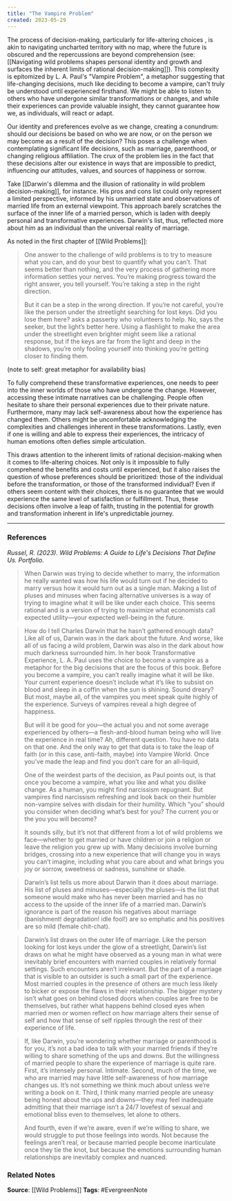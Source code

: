 ```yaml
---
title: "The Vampire Problem"
created: 2023-05-29
---
```


The process of decision-making, particularly for life-altering choices , is akin to navigating uncharted territory with no map, where the future is obscured and the repercussions are beyond comprehension (see: [[Navigating wild problems shapes personal identity and growth and surfaces the inherent limits of rational decision-making]]). This complexity is epitomized by L. A. Paul's "Vampire Problem", a metaphor suggesting that life-changing decisions, much like deciding to become a vampire, can't truly be understood until experienced firsthand. We might be able to listen to others who have undergone similar transformations or changes, and while their experiences can provide valuable insight, they cannot guarantee how we, as individuals, will react or adapt.

Our identity and preferences evolve as we change, creating a conundrum: should our decisions be based on who we are now, or on the person we may become as a result of the decision? This poses a challenge when contemplating significant life decisions, such as marriage, parenthood, or changing religious affiliation. The crux of the problem lies in the fact that these decisions alter our existence in ways that are impossible to predict, influencing our attitudes, values, and sources of happiness or sorrow.

Take [[Darwin's dilemma and the illusion of rationality in wild problem decision-making]], for instance. His pros and cons list could only represent a limited perspective, informed by his unmarried state and observations of married life from an external viewpoint. This approach barely scratches the surface of the inner life of a married person, which is laden with deeply personal and transformative experiences. Darwin's list, thus, reflected more about him as an individual than the universal reality of marriage. 

As noted in the first chapter of [[Wild Problems]]:

> One answer to the challenge of wild problems is to try to measure what you can, and do your best to quantify what you can’t. That seems better than nothing, and the very process of gathering more information settles your nerves. You’re making progress toward the right answer, you tell yourself. You’re taking a step in the right direction. 
> 
> But it can be a step in the wrong direction. If you’re not careful, you’re like the person under the streetlight searching for lost keys. Did you lose them here? asks a passerby who volunteers to help. No, says the seeker, but the light’s better here. Using a flashlight to make the area under the streetlight even brighter might seem like a rational response, but if the keys are far from the light and deep in the shadows, you’re only fooling yourself into thinking you’re getting closer to finding them. 

(note to self: great metaphor for availability bias)

To fully comprehend these transformative experiences, one needs to peer into the inner worlds of those who have undergone the change. However, accessing these intimate narratives can be challenging. People often hesitate to share their personal experiences due to their private nature. Furthermore, many may lack self-awareness about how the experience has changed them. Others might be uncomfortable acknowledging the complexities and challenges inherent in these transformations. Lastly, even if one is willing and able to express their experiences, the intricacy of human emotions often defies simple articulation.

This draws attention to the inherent limits of rational decision-making when it comes to life-altering choices. Not only is it impossible to fully comprehend the benefits and costs until experienced, but it also raises the question of whose preferences should be prioritized: those of the individual before the transformation, or those of the transformed individual? Even if others seem content with their choices, there is no guarantee that we would experience the same level of satisfaction or fulfillment. Thus, these decisions often involve a leap of faith, trusting in the potential for growth and transformation inherent in life's unpredictable journey.

--- 
### References

*Russel, R. (2023). Wild Problems: A Guide to Life's Decisions That Define Us. Portfolio.*

> When Darwin was trying to decide whether to marry, the information he really wanted was how his life would turn out if he decided to marry versus how it would turn out as a single man. Making a list of pluses and minuses when facing alternative universes is a way of trying to imagine what it will be like under each choice. This seems rational and is a version of trying to maximize what economists call expected utility—your expected well-being in the future.

> How do I tell Charles Darwin that he hasn’t gathered enough data? Like all of us, Darwin was in the dark about the future. And worse, like all of us facing a wild problem, Darwin was also in the dark about how much darkness surrounded him. In her book Transformative Experience, L. A. Paul uses the choice to become a vampire as a metaphor for the big decisions that are the focus of this book. Before you become a vampire, you can’t really imagine what it will be like. Your current experience doesn’t include what it’s like to subsist on blood and sleep in a coffin when the sun is shining. Sound dreary? But most, maybe all, of the vampires you meet speak quite highly of the experience. Surveys of vampires reveal a high degree of happiness. 
> 
> But will it be good for you—the actual you and not some average experienced by others—a flesh-and-blood human being who will live the experience in real time? Ah, different question. You have no data on that one. And the only way to get that data is to take the leap of faith (or in this case, anti-faith, maybe) into Vampire World. Once you’ve made the leap and find you don’t care for an all-liquid,
> 
> One of the weirdest parts of the decision, as Paul points out, is that once you become a vampire, what you like and what you dislike change. As a human, you might find narcissism repugnant. But vampires find narcissism refreshing and look back on their humbler non-vampire selves with disdain for their humility. Which “you” should you consider when deciding what’s best for you? The current you or the you you will become?
> 
> It sounds silly, but it’s not that different from a lot of wild problems we face—whether to get married or have children or join a religion or leave the religion you grew up with. Many decisions involve burning bridges, crossing into a new experience that will change you in ways you can’t imagine, including what you care about and what brings you joy or sorrow, sweetness or sadness, sunshine or shade.

> Darwin’s list tells us more about Darwin than it does about marriage. His list of pluses and minuses—especially the pluses—is the list that someone would make who has never been married and has no access to the upside of the inner life of a married man. Darwin’s ignorance is part of the reason his negatives about marriage (banishment! degradation! idle fool!) are so emphatic and his positives are so mild (female chit-chat).

> Darwin’s list draws on the outer life of marriage. Like the person looking for lost keys under the glow of a streetlight, Darwin’s list draws on what he might have observed as a young man in what were inevitably brief encounters with married couples in relatively formal settings. Such encounters aren’t irrelevant. But the part of a marriage that is visible to an outsider is such a small part of the experience. Most married couples in the presence of others are much less likely to bicker or expose the flaws in their relationship. The bigger mystery isn’t what goes on behind closed doors when couples are free to be themselves, but rather what happens behind closed eyes when married men or women reflect on how marriage alters their sense of self and how that sense of self ripples through the rest of their experience of life.

> If, like Darwin, you’re wondering whether marriage or parenthood is for you, it’s not a bad idea to talk with your married friends if they’re willing to share something of the ups and downs. But the willingness of married people to share the experience of marriage is quite rare. First, it’s intensely personal. Intimate. Second, much of the time, we who are married may have little self-awareness of how marriage changes us. It’s not something we think much about unless we’re writing a book on it. Third, I think many married people are uneasy being honest about the ups and downs—they may feel inadequate admitting that their marriage isn’t a 24/7 lovefest of sexual and emotional bliss even to themselves, let alone to others.
> 
> And fourth, even if we’re aware, even if we’re willing to share, we would struggle to put those feelings into words. Not because the feelings aren’t real, or because married people become inarticulate once they tie the knot, but because the emotions surrounding human relationships are inevitably complex and nuanced.

### Related Notes
**Source**: [[Wild Problems]]
**Tags**: #EvergreenNote
